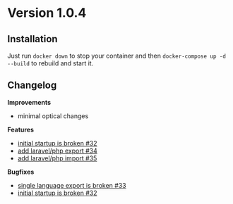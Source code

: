 # Version 1.0.4

## Installation
Just run `docker down` to stop your container and then `docker-compose up -d --build` to rebuild and start it.

## Changelog

**Improvements**
- minimal optical changes

**Features**
- [ initial startup is broken #32 ](https://github.com/rob18n/app/issues/32)
- [ add laravel/php export #34 ](https://github.com/rob18n/app/issues/34)
- [  add laravel/php import #35  ](https://github.com/rob18n/app/issues/35)

**Bugfixes**
- [ single language export is broken #33 ](https://github.com/rob18n/app/issues/33)
- [ initial startup is broken #32 ](https://github.com/rob18n/app/issues/32)
